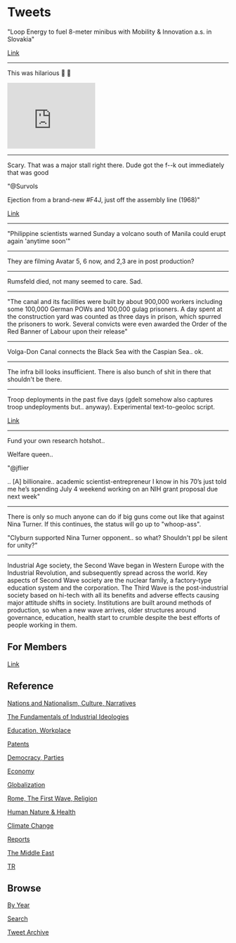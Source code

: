 # Tweets

"Loop Energy to fuel 8-meter minibus with Mobility & Innovation a.s. in Slovakia"

[Link](https://www.jeccomposites.com/news/loop-energy-to-fuel-8-meter-minibus-with-mobility-innovation-a-s-in-slovakia/)

---

This was hilarious 🤣 🤣 

<iframe width="200" src="https://www.youtube.com/embed/TTJz6__YePU?start=1&end=196" title="YouTube video player" frameborder="0" allow="accelerometer; autoplay; clipboard-write; encrypted-media; gyroscope; picture-in-picture" allowfullscreen></iframe>

---

Scary. That was a major stall right there. Dude got the f--k out
immediately that was good

"@Survols

Ejection from a brand-new #F4J, just off the assembly line (1968)"

[Link](https://twitter.com/Survols/status/1412108562663358469)

---

"Philippine scientists warned Sunday a volcano south of Manila could
erupt again 'anytime soon'"

---

They are filming Avatar 5, 6 now, and 2,3 are in post production?

---

Rumsfeld died, not many seemed to care. Sad.

---

"The canal and its facilities were built by about 900,000 workers
including some 100,000 German POWs and 100,000 gulag prisoners. A day
spent at the construction yard was counted as three days in prison,
which spurred the prisoners to work. Several convicts were even
awarded the Order of the Red Banner of Labour upon their release"

---

Volga-Don Canal connects the Black Sea with the Caspian Sea.. ok.

---

The infra bill looks insufficient. There is also bunch of shit in
there that shouldn't be there.

---

Troop deployments in the past five days (gdelt somehow also captures
troop undeployments but.. anyway). Experimental text-to-geoloc script.

[Link](2019/05/confstats.md#gdtroop)

---

Fund your own research hotshot..

Welfare queen..

"@jflier

.. [A] billionaire.. academic scientist-entrepreneur I know in his
70’s just told me he’s spending July 4 weekend working on an NIH grant
proposal due next week"

---

There is only so much anyone can do if big guns come out like that
against Nina Turner. If this continues, the status will go up to
"whoop-ass".

"Clyburn supported Nina Turner opponent.. so what? Shouldn't ppl be silent for unity?"

---

Industrial Age society, the Second Wave began in Western Europe with
the Industrial Revolution, and subsequently spread across the
world. Key aspects of Second Wave society are the nuclear family, a
factory-type education system and the corporation. The Third Wave is
the post-industrial society based on hi-tech with all its benefits and
adverse effects causing major attitude shifts in society. Institutions
are built around methods of production, so when a new wave arrives,
older structures around governance, education, health start to crumble
despite the best efforts of people working in them.

## For Members

[Link](https://thirdwave-members.herokuapp.com)

## Reference

[Nations and Nationalism, Culture, Narratives](/2013/02/nations-and-nationalism.md)

[The Fundamentals of Industrial Ideologies](/2011/04/fundamentals-of-industrial-ideologies.md)

[Education, Workplace](2017/09/education-workplace.md)

[Patents](/2018/09/patents.md)

[Democracy, Parties](/2016/11/democracy.md)

[Economy](/2018/05/economy.md)

[Globalization](/2018/09/globalization.md)

[Rome, The First Wave, Religion](/2017/12/rome.md)

[Human Nature & Health](/2020/07/human-nature.md)

[Climate Change](/2018/12/climate.md)

[Reports](/2019/05/reports.md)

[The Middle East](/2019/07/middleeast.md)

[TR](../tr)

## Browse

[By Year](years.md)

[Search](search.html)

[Tweet Archive](/tweets/README.md)

